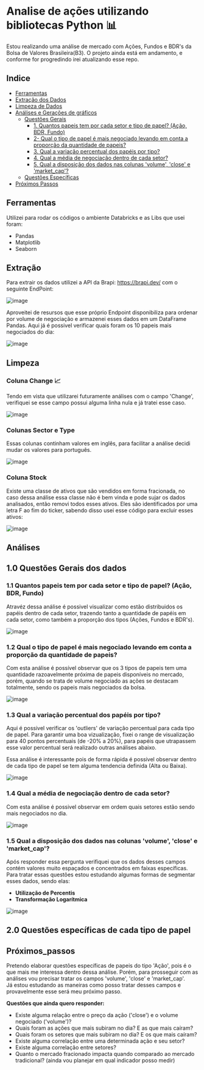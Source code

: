 # Analise de ações utilizando bibliotecas Python 📊
Estou realizando uma análise de mercado com Ações, Fundos e BDR's da Bolsa de Valores Brasileira(B3). 
O projeto ainda está em andamento, e conforme for progredindo irei atualizando esse repo.

## Indice  
- <a href="#Ferramentas">Ferramentas</a>  
- <a href="#Extração">Extração dos Dados</a> 
- <a href="#Limpeza">Limpeza de Dados</a>  
- <a href="#Análises">Análises e Gerações de gráficos</a>
    - <a href="#1.0">Questões Gerais</a>
      - <a href="#1.1">1. Quantos papeis tem por cada setor e tipo de papel? (Ação, BDR, Fundo)</a>
      - <a href="#1.2">2- Qual o tipo de papel é mais negociado levando em conta a proporção da quantidade de papeis?</a>
      - <a href="#1.3">3. Qual a variação percentual dos papéis por tipo?</a>
      - <a href="#1.4">4. Qual a média de negociação dentro de cada setor?</a>
      - <a href="#1.5">5. Qual a disposição dos dados nas colunas 'volume', 'close' e 'market_cap'?</a>
    - <a href="#2.0">Questões Específicas</a>
- <a href="#Próximos_passos">Próximos Passos</a>
    
## Ferramentas
Utilizei para rodar os códigos o ambiente Databricks e as Libs que usei foram:
- Pandas
- Matplotlib
- Seaborn


## Extração
Para extrair os dados utilizei a API da Brapi: https://brapi.dev/ com o seguinte EndPoint:

![image](https://github.com/MateusNaza/Analise_de_acoes_com_bibliotecas_python/assets/127886025/91948ec2-f67d-438e-92b3-b75840f8a9bd)


Aproveitei de resursos que esse próprio Endpoint disponibiliza para ordenar por volume de negociação e armazenei esses dados em um DataFrame Pandas.
Aqui já é possivel verificar quais foram os 10 papeis mais negociados do dia:

![image](https://github.com/MateusNaza/Analise_de_acoes_com_bibliotecas_python/assets/127886025/d629253d-6557-4fbf-8c55-f94ea9733ddc)


## Limpeza

### Coluna Change 📈
Tendo em vista que utilizarei futuramente análises com o campo 'Change', verifiquei se esse campo possui alguma linha nula e já tratei esse caso.

![image](https://github.com/MateusNaza/Analise_de_acoes_com_bibliotecas_python/assets/127886025/a6ad69cd-819b-4de5-9e94-a3639349e496)


### Colunas Sector e Type
Essas colunas continham valores em inglês, para facilitar a análise decidi mudar os valores para português.

![image](https://github.com/MateusNaza/Analise_de_acoes_com_bibliotecas_python/assets/127886025/6e8bbae8-3eb7-4e38-9f61-23d889fce89e)

### Coluna Stock
Existe uma classe de ativos que são vendidos em forma fracionada, no caso dessa análise essa classe não é bem vinda e pode sujar os dados analisados, então removi todos esses ativos. Eles são identificados por uma letra F ao fim do ticker, sabendo disso usei esse código para excluir esses ativos:

![image](https://github.com/MateusNaza/Analise_de_acoes_com_bibliotecas_python/assets/127886025/9a9a8a30-8d20-4726-a136-708bf02e8144)

## Análises

## 1.0 Questões Gerais dos dados
### 1.1 Quantos papeis tem por cada setor e tipo de papel? (Ação, BDR, Fundo)
Atravéz dessa análise é possivel visualizar como estão distribuidos os papéis dentro de cada setor, trazendo tanto a quantidade de papéis em cada setor, como também a proporção dos tipos (Ações, Fundos e BDR's).

![image](https://github.com/MateusNaza/Analise_de_acoes_com_bibliotecas_python/assets/127886025/5043830e-e3be-41ff-9e78-6909a74e0cdb)

### 1.2 Qual o tipo de papel é mais negociado levando em conta a proporção da quantidade de papeis?
Com esta análise é possível observar que os 3 tipos de papeis tem uma quantidade razoavelmente próxima de papeis disponíveis no mercado, porém, quando se trata de volume negociado as ações se destacam totalmente, sendo os papeis mais negociados da bolsa.

![image](https://github.com/MateusNaza/Analise_de_acoes_com_bibliotecas_python/assets/127886025/735d4ddd-035e-400d-b82b-d5da0f39ca7e)


### 1.3 Qual a variação percentual dos papéis por tipo?
Aqui é possivel verificar os 'outliers' de variação percentual para cada tipo de papel. Para garantir uma boa vizualização, fixei o range de visualização para 40 pontos percentuais (de -20% a 20%), para papéis que utrapassem esse valor percentual será realizado outras análises abaixo.

Essa análise é interessante pois de forma rápida é possivel observar dentro de cada tipo de papel se tem alguma tendencia definida (Alta ou Baixa).

![image](https://github.com/MateusNaza/Analise_de_acoes_com_bibliotecas_python/assets/127886025/6403adb1-721c-4b25-a426-d1fea9e51c2d)

### 1.4 Qual a média de negociação dentro de cada setor?
Com esta análise é possivel observar em ordem quais setores estão sendo mais negociados no dia.

![image](https://github.com/MateusNaza/Analise_de_acoes_com_bibliotecas_python/assets/127886025/34e1e11c-47b6-4018-9192-fe9ab6844b7f)

### 1.5 Qual a disposição dos dados nas colunas 'volume', 'close' e 'market_cap'?
Após responder essa pergunta verifiquei que os dados desses campos contém valores muito espaçados e concentrados em faixas específicas.    
Para tratar essas questões estou estudando algumas formas de segmentar esses dados, sendo elas:    
- **Utilização de Percentis**    
- **Transformação Logarítmica**    
    
![image](https://github.com/MateusNaza/Analise_de_acoes_com_bibliotecas_python/assets/127886025/4d106fd7-32ea-4824-8cf0-76faed941b6d)

## 2.0 Questões específicas de cada tipo de papel

## Próximos_passos
Pretendo elaborar questões específicas de papeis do tipo 'Ação', pois é o que mais me interessa dentro dessa análise. Porém, para prosseguir com as análises vou precisar tratar os campos 'volume', 'close' e 'market_cap'.    
Já estou estudando as maneiras como posso tratar desses campos e provavelmente esse será meu próximo passo.    

**Questões que ainda quero responder:**    
- Existe alguma relação entre o preço da ação ('close') e o volume negociado ('volume')?
- Quais foram as ações que mais subiram no dia? E as que mais caíram?
- Quais foram os setores que mais subiram no dia? E os que mais caíram?
- Existe alguma correlação entre uma determinada ação e seu setor?
- Existe alguma correlação entre setores?
- Quanto o mercado fracionado impacta quando comparado ao mercado tradicional? (ainda vou planejar em qual indicador posso medir) 

